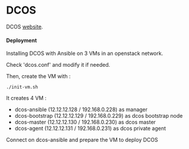 # DCOS


DCOS [website](https://dcos.io/).

#### Deployment

Installing DCOS with Ansible on 3 VMs in an openstack network.

Check 'dcos.conf' and modify it if needed.

Then, create the VM with :
    
    ./init-vm.sh

It creates 4 VM :

* dcos-ansible (12.12.12.128 / 192.168.0.228) as manager
* dcos-bootstrap (12.12.12.129 / 192.168.0.229) as dcos bootstrap node
* dcos-master (12.12.12.130 / 192.168.0.230) as dcos master
* dcos-agent (12.12.12.131 / 192.168.0.231) as dcos private agent

Connect on dcos-ansible and prepare the VM to deploy DCOS 
